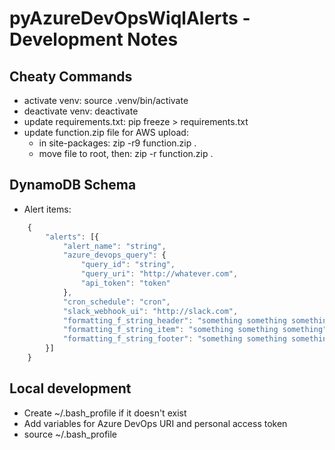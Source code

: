 # pyAzureDevOpsWiqlAlerts - Development Notes

## Cheaty Commands

- activate venv: source .venv/bin/activate
- deactivate venv: deactivate
- update requirements.txt: pip freeze > requirements.txt
- update function.zip file for AWS upload:
  - in site-packages: zip -r9 function.zip .
  - move file to root, then: zip -r function.zip .

## DynamoDB Schema

- Alert items:

```javascript
    {
        "alerts": [{
            "alert_name": "string",
            "azure_devops_query": {
                "query_id": "string",
                "query_uri": "http://whatever.com",
                "api_token": "token"
            },
            "cron_schedule": "cron",
            "slack_webhook_ui": "http://slack.com",
            "formatting_f_string_header": "something something something",
            "formatting_f_string_item": "something something something",
            "formatting_f_string_footer": "something something something"
        }]
    }
```

## Local development

- Create ~/.bash_profile if it doesn't exist
- Add variables for Azure DevOps URI and personal access token
- source ~/.bash_profile